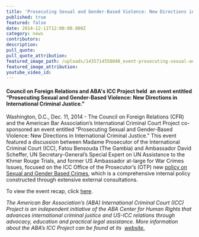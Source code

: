 ```yaml
---
title: 'Prosecuting Sexual and Gender-Based Violence: New Directions in International Criminal Justice'
published: true
featured: false
date: 2014-12-11T12:00:00.000Z
category: news
contributors:
description:
pull_quote:
pull_quote_attribution:
featured_image_path: /uploads/1435714558048_event-prosecuting-sexual-and-gender-based-crimes_v4.jpg
featured_image_attribution:
youtube_video_id:
---
```



#### Council on Foreign Relations and ABA's ICC Project held  an event entitled “Prosecuting Sexual and Gender-Based Violence: New Directions in International Criminal Justice.”

Washington, D.C., Dec. 11, 2014 - The Council on Foreign Relations (CFR) and the American Bar Association’s International Criminal Court Project co-sponsored an event entitled “Prosecuting Sexual and Gender-Based Violence: New Directions in International Criminal Justice.” This event featured a discussion between Madame Prosecutor of the International Criminal Court (ICC), Fatou Bensouda (The Gambia) and Ambassador David Scheffer, UN Secretary-General’s Special Expert on UN Assistance to the Khmer Rouge Trials, and former US Ambassador at-large for War Crimes Issues, focused on the ICC Office of the Prosecutor’s (OTP) new [policy on Sexual and Gender Based Crimes](http://www.icc-cpi.int/iccdocs/otp/OTP-Policy-Paper-on-Sexual-and-Gender-Based-Crimes--June-2014.pdf), which is a comprehensive internal policy constructed through extensive external consultations.

To view the event recap, click [here](https://www.international-criminal-justice-today.org/events/prosecuting-sexual-and-gender-based-violence-new-directions-in-international-criminal-justice/).

*The American Bar Association’s (ABA) International Criminal Court (ICC) Project is an independent initiative of the ABA Center for Human Rights that advances international criminal justice and US-ICC relations through advocacy, education and practical legal assistance. More information about the ABA’s ICC Project can be found at its  [website](www.aba-icc.org)[.](__notset__)*